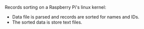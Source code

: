 Records sorting on a Raspberry Pi's linux kernel:
- Data file is parsed and records are sorted for names and IDs.
- The sorted data is store text files.
